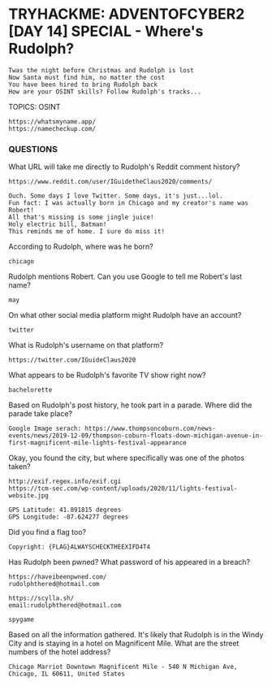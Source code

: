 # TRYHACKME: ADVENTOFCYBER2 [DAY 14] SPECIAL - Where's Rudolph?

```
Twas the night before Christmas and Rudolph is lost
Now Santa must find him, no matter the cost
You have been hired to bring Rudolph back
How are your OSINT skills? Follow Rudolph's tracks...
```

TOPICS: OSINT

```
https://whatsmyname.app/
https://namecheckup.com/
```

### QUESTIONS

What URL will take me directly to Rudolph's Reddit comment history?

```
https://www.reddit.com/user/IGuidetheClaus2020/comments/

Ouch. Some days I love Twitter. Some days, it's just...lol.
Fun fact: I was actually born in Chicago and my creator's name was Robert!
All that's missing is some jingle juice!
Holy electric bill, Batman!
This reminds me of home. I sure do miss it!
```

According to Rudolph, where was he born?

```
chicago
```

Rudolph mentions Robert.  Can you use Google to tell me Robert's last name?

```
may
```

On what other social media platform might Rudolph have an account?

```
twitter
```

What is Rudolph's username on that platform?

```
https://twitter.com/IGuideClaus2020
```

What appears to be Rudolph's favorite TV show right now?

```
bachelorette
```

Based on Rudolph's post history, he took part in a parade.  Where did the parade take place?

```
Google Image serach: https://www.thompsoncoburn.com/news-events/news/2019-12-09/thompson-coburn-floats-down-michigan-avenue-in-first-magnificent-mile-lights-festival-appearance
```

Okay, you found the city, but where specifically was one of the photos taken?

```
http://exif.regex.info/exif.cgi
https://tcm-sec.com/wp-content/uploads/2020/11/lights-festival-website.jpg

GPS Latitude: 41.891815 degrees
GPS Longitude: -87.624277 degrees
```

Did you find a flag too?

```
Copyright: {FLAG}ALWAYSCHECKTHEEXIFD4T4
```

Has Rudolph been pwned? What password of his appeared in a breach?

```
https://haveibeenpwned.com/
rudolphthered@hotmail.com

https://scylla.sh/
email:rudolphthered@hotmail.com

spygame
```

Based on all the information gathered.  It's likely that Rudolph is in the Windy City and is staying in a hotel on Magnificent Mile.  What are the street numbers of the hotel address?

```
Chicago Marriot Downtown Magnificent Mile - 540 N Michigan Ave, Chicago, IL 60611, United States
```
